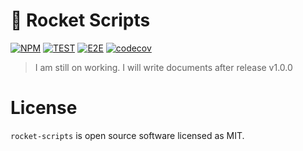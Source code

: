 # 🚀 Rocket Scripts

[![NPM](https://img.shields.io/npm/v/rocket-scripts.svg)](https://www.npmjs.com/package/rocket-scripts)
[![TEST](https://github.com/rocket-hangar/rocket-scripts/workflows/TEST/badge.svg)](https://github.com/rocket-hangar/rocket-scripts/actions?query=workflow%3ATEST)
[![E2E](https://github.com/rocket-hangar/rocket-scripts/workflows/E2E/badge.svg)](https://github.com/rocket-hangar/rocket-scripts/actions?query=workflow%3AE2E)
[![codecov](https://codecov.io/gh/rocket-hangar/rocket-scripts/branch/master/graph/badge.svg)](https://codecov.io/gh/rocket-hangar/rocket-scripts)

> I am still on working. I will write documents after release v1.0.0

# License
`rocket-scripts` is open source software licensed as MIT.